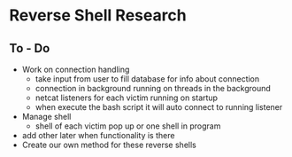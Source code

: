 # Reverse Shell Research

## To - Do
- Work on connection handling
    - take input from user to fill database for info about connection
    - connection in background running on threads in the background
    - netcat listeners for each victim running on startup
    - when execute the bash script it will auto connect to running listener
- Manage shell
    - shell of each victim pop up or one shell in program
- add other later when functionality is there
- Create our own method for these reverse shells
